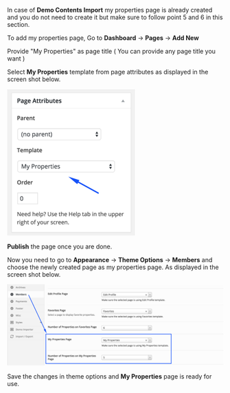 In case of <strong>Demo Contents Import</strong> my properties page is already created and you do not need to create it but make sure to follow point 5 and 6 in this section.

To add my properties page, Go to <strong>Dashboard</strong> &rarr; <strong>Pages</strong> &rarr; <strong>Add New</strong>

Provide "My Properties" as page title ( You can provide any page title you want )


Select <strong>My Properties</strong> template from page attributes as displayed in the screen shot below.

![Real Places Theme](images/members/7.png)

<strong>Publish</strong> the page once you are done.

Now you need to go to <strong>Appearance</strong> &rarr; <strong>Theme Options</strong> &rarr; <strong>Members</strong> and choose the newly created page as my properties page. As displayed in the screen shot below.

![Real Places Theme](images/members/8.png)

Save the changes in theme options and <strong>My Properties</strong> page is ready for use.
